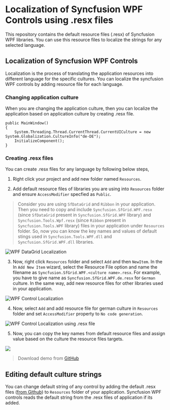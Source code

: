# Localization of Syncfusion WPF Controls using .resx files   

This repository contains the default resource files (.resx) of Syncfusion WPF libraries. You can use this resource files to localize the strings for any selected language. 

## Localization of Syncfusion WPF Controls

Localization is the process of translating the application resources into different language for the specific cultures. You can localize the syncfusion WPF controls by adding resource file for each language.

### Changing application culture

When you are changing the application culture, then you can localize the application based on application culture by creating .resx file.

```
public MainWindow()
{
    System.Threading.Thread.CurrentThread.CurrentUICulture = new System.Globalization.CultureInfo("de-DE");
    InitializeComponent();
}
```

### Creating .resx files

You can create .resx files for any language by following below steps,

1) Right click your project and add new folder named `Resources`. 

2) Add default resource files of libraries you are using into `Resources` folder and ensure `AccessModifier` specfied as `Public`. 

> Consider you are using `SfDataGrid` and `Ribbon` in your application. Then you need to copy and include `Syncfusion.SfGrid.WPF.resx` (since `SfDataGrid` present in `Syncfusion.SfGrid.WPF` library) and `Syncfusion.Tools.Wpf.resx` (since `Ribbon` present in `Syncfusion.Tools.WPF` library) files in your application under `Resources` folder. So, now you can know the key names and values of default stings used in `Syncfusion.Tools.WPF.dll` and `Syncfusion.SfGrid.WPF.dll` libraries.    

![WPF DataGrid Localization](https://help.syncfusion.com/wpf/localization-images/wpf-default-resx-file.png)

3) Now, right click `Resources` folder and select `Add` and then `NewItem`. In the In `Add New Item` wizard, select the Resource File option and name the filename as `Syncfusion.SfGrid.WPF.<culture name>.resx`. For example, you have to give name as `Syncfusion.SfGrid.WPF.de.resx` for `German` culture. In the same way, add new resource files for other libraries used in your application.

![WPF Control Localization](https://help.syncfusion.com/wpf/localization-images/wpf-adding-resource-file.png)

4) Now, select `Add` and add resource file for german culture in `Resources` folder and set `AccessModifier` property to `No code generation`.  

![WPF Control Localization using .resx file](https://help.syncfusion.com/wpf/localization-images/wpf-resx-file-to-localize.png)


5) Now, you can copy the key names from default resource files and assign value based on the culture the resource files targets. 

![](https://help.syncfusion.com/wpf/localization-images/wpf-localized-resx-file.png)

> Download demo from [GitHub](https://github.com/SyncfusionExamples/wpf-datagrid-localization)

## Editing default culture strings

You can change default string of any control by adding the default .resx files ([from Github](https://github.com/syncfusion/wpf-controls-localization-resx-files)) to `Resources` folder of your application.  Syncfusion WPF controls reads the default string from the .resx files of application if its added.   